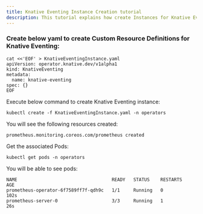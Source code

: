 ```yaml
---
title: Knative Eventing Instance Creation tutorial
description: This tutorial explains how create Instances for Knative Eventing
---
```

### Create below yaml to create Custom Resource Definitions for Knative Eventing:

```execute
cat <<'EOF' > KnativeEventingInstance.yaml
apiVersion: operator.knative.dev/v1alpha1
kind: KnativeEventing
metadata:
  name: knative-eventing
spec: {}
EOF
```

Execute below command to create Knative Eventing instance: 

```execute
kubectl create -f KnativeEventingInstance.yaml -n operators
```

You will see the following resources created:

```output
prometheus.monitoring.coreos.com/prometheus created
```

Get the associated Pods:

```execute
kubectl get pods -n operators
```
You will be able to see pods:

```output
NAME                                   READY   STATUS    RESTARTS   AGE
prometheus-operator-6f7589ff7f-qdh9c   1/1     Running   0          102s
prometheus-server-0                    3/3     Running   1          26s
```


